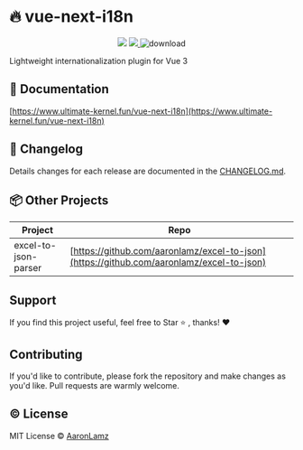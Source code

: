 # 🔥️ vue-next-i18n

<p align="center">
 <img src="https://github.com/Aaronlamz/vue-next-i18n/actions/workflows/npm-publish.yml/badge.svg?branch=main">
 <a href="https://codecov.io/gh/aaronlamz/vue-next-i18n" > 
  <img src="https://codecov.io/gh/aaronlamz/vue-next-i18n/branch/main/graph/badge.svg?token=E9JG51QZAS"/> 
 </a>
 <img alt="download" src="https://img.shields.io/npm/dm/vue-next-i18n">
</p>

Lightweight internationalization plugin for Vue 3

## 🌈 Documentation
[https://www.ultimate-kernel.fun/vue-next-i18n](https://www.ultimate-kernel.fun/vue-next-i18n)

## 📜 Changelog
Details changes for each release are documented in the [CHANGELOG.md](./CHANGELOG.md).

## 📦 Other Projects
| Project  | Repo |
| -------  | ---- |
| excel-to-json-parser  | [https://github.com/aaronlamz/excel-to-json](https://github.com/aaronlamz/excel-to-json)

## Support
If you find this project useful, feel free to Star ⭐️ , thanks! ❤️

## Contributing
If you'd like to contribute, please fork the repository and make changes as you'd like. Pull requests are warmly welcome.

## ©️ License
MIT License © [AaronLamz](https://github.com/aaronlamz)










